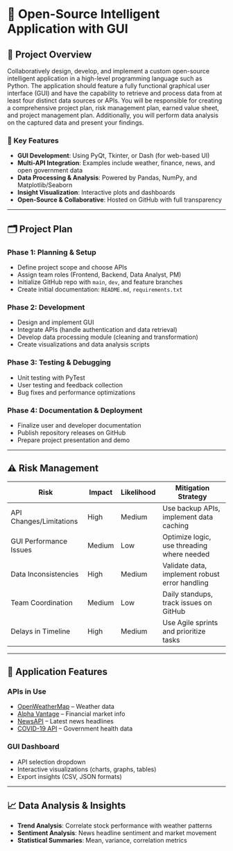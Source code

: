 # 🧠 Open-Source Intelligent Application with GUI

## 📌 Project Overview

Collaboratively design, develop, and implement a custom open-source intelligent application in a high-level programming language such as Python. The application should feature a fully functional graphical user interface (GUI) and have the capability to retrieve and process data from at least four distinct data sources or APIs. You will be responsible for creating a comprehensive project plan, risk management plan, earned value sheet, and project management plan. Additionally, you will perform data analysis on the captured data and present your findings.

### 🔑 Key Features

- **GUI Development**: Using PyQt, Tkinter, or Dash (for web-based UI)
- **Multi-API Integration**: Examples include weather, finance, news, and open government data
- **Data Processing & Analysis**: Powered by Pandas, NumPy, and Matplotlib/Seaborn
- **Insight Visualization**: Interactive plots and dashboards
- **Open-Source & Collaborative**: Hosted on GitHub with full transparency

---

## 🗂️ Project Plan

### **Phase 1: Planning & Setup**
- Define project scope and choose APIs
- Assign team roles (Frontend, Backend, Data Analyst, PM)
- Initialize GitHub repo with `main`, `dev`, and feature branches
- Create initial documentation: `README.md`, `requirements.txt`

### **Phase 2: Development**
- Design and implement GUI
- Integrate APIs (handle authentication and data retrieval)
- Develop data processing module (cleaning and transformation)
- Create visualizations and data analysis scripts

### **Phase 3: Testing & Debugging**
- Unit testing with PyTest
- User testing and feedback collection
- Bug fixes and performance optimizations

### **Phase 4: Documentation & Deployment**
- Finalize user and developer documentation
- Publish repository releases on GitHub
- Prepare project presentation and demo

---

## ⚠️ Risk Management

| Risk                    | Impact | Likelihood | Mitigation Strategy                         |
|-------------------------|--------|------------|---------------------------------------------|
| API Changes/Limitations | High   | Medium     | Use backup APIs, implement data caching     |
| GUI Performance Issues  | Medium | Low        | Optimize logic, use threading where needed  |
| Data Inconsistencies    | High   | Medium     | Validate data, implement robust error handling |
| Team Coordination       | Medium | Low        | Daily standups, track issues on GitHub      |
| Delays in Timeline      | High   | Medium     | Use Agile sprints and prioritize tasks      |

---

## 🧠 Application Features

### **APIs in Use**
- [OpenWeatherMap](https://openweathermap.org/) – Weather data  
- [Alpha Vantage](https://www.alphavantage.co/) – Financial market info  
- [NewsAPI](https://newsapi.org/) – Latest news headlines  
- [COVID-19 API](https://covid19api.com/) – Government health data  

### **GUI Dashboard**
- API selection dropdown
- Interactive visualizations (charts, graphs, tables)
- Export insights (CSV, JSON formats)

---

## 📈 Data Analysis & Insights

- **Trend Analysis**: Correlate stock performance with weather patterns
- **Sentiment Analysis**: News headline sentiment and market movement
- **Statistical Summaries**: Mean, variance, correlation metrics


